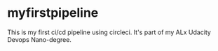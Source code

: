 # myfirstpipeline
This is my first ci/cd pipeline using circleci. It's part of my ALx Udacity Devops Nano-degree.
